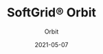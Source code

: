 ---
title: "SoftGrid® Orbit"
image_primary: "img/Arktura-SoftGrid-Orbit-Deerfield-WI_WEB_2-scaled.jpg"
image_secondary: "img/Arktura-SoftGrid-Orbit-Ceiling-Feature-Image-1-1600x1600.png"
description: "Orbit%u2019s%20acoustic%20ceiling%20modules%20create%20a%20swath%20of%20honeycomb%20across%20your%20ceiling%20that%20provides%20targeted%20acoustic%20support%20thanks%20to%20its%20Soft%20Sound%AE%20material.%20Each%20honeycomb%20module%20can%20easily%20connect%20with%20another%2C%20to%20create%20either%20an%20intricate%20pattern%20or%20a%20full%20ceiling%20of%20hexagonal%20design."
designer: "Arktura"
tags: 
  - "Acoustic"
  - "Ceiling Baffles"
subtitle: "Orbit"
href: "https://arktura.com/product/softgrid-orbit/"
category: "Acoustic"
manufacturer: "Arktura"
slug: "/manufacturers/arktura/acoustic/arktura-soft-grid-orbit"
date: "2021-05-07"
---